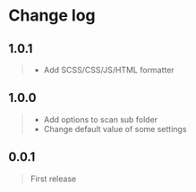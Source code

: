 # Change log

## 1.0.1
> - Add SCSS/CSS/JS/HTML formatter

## 1.0.0
> - Add options to scan sub folder
> - Change default value of some settings

## 0.0.1
> First release
